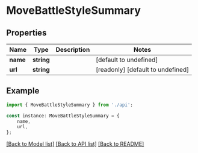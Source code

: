 # MoveBattleStyleSummary


## Properties

Name | Type | Description | Notes
------------ | ------------- | ------------- | -------------
**name** | **string** |  | [default to undefined]
**url** | **string** |  | [readonly] [default to undefined]

## Example

```typescript
import { MoveBattleStyleSummary } from './api';

const instance: MoveBattleStyleSummary = {
    name,
    url,
};
```

[[Back to Model list]](../README.md#documentation-for-models) [[Back to API list]](../README.md#documentation-for-api-endpoints) [[Back to README]](../README.md)

